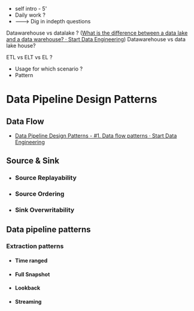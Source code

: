 - self intro - 5'
- Daily work ?
- ---> Dig in indepth questions


Datawarehouse vs datalake ? ([What is the difference between a data lake and a data warehouse? · Start Data Engineering](https://www.startdataengineering.com/post/data-lake-warehouse-diff/))
Datawarehouse vs data lake house? 

ETL vs ELT vs EL ? 

- Usage for which scenario ?
- Pattern



# Data Pipeline Design Patterns

## Data Flow
- [Data Pipeline Design Patterns - #1. Data flow patterns · Start Data Engineering](https://www.startdataengineering.com/post/design-patterns/)
## Source & Sink
- ### Source Replayability
- ### Source Ordering
- ### Sink Overwritability


## Data pipeline patterns
### Extraction patterns
- #### Time ranged
- #### Full Snapshot
- #### Lookback
- #### Streaming

